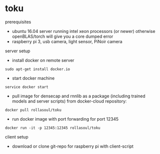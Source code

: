 # toku

prerequisites
- ubuntu 16.04 server running intel xeon processors (or newer) otherwise openBLAS/torch will give you a core dumped error
- raspberry pi 3, usb camera, light sensor, PiNoir camera

server setup

- install docker on remote server
```
sudo apt-get install docker.io
```

- start docker machine
```
service docker start
```

- pull image for densecap and rnnlib as a package (including trained models and server scripts) from docker-cloud repository:
```
docker pull rollasoul/toku

```

- run docker image with port forwarding for port 12345
```
docker run -it -p 12345:12345 rollasoul/toku
```

client setup
- download or clone git-repo for raspberry pi with client-script
